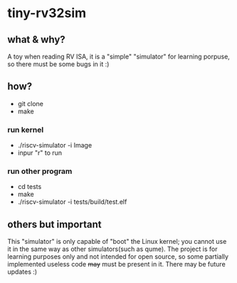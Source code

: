 # tiny-rv32sim

## what & why?
A toy when reading RV ISA, it is a "simple" "simulator" for learning porpuse, so there must be some bugs in it :)

## how?
 * git clone
 * make
### run kernel
 * ./riscv-simulator -i Image
 * inpur "r" to run
### run other program
 * cd tests
 * make
 * ./riscv-simulator -i tests/build/test.elf

## others but important
This "simulator" is only capable of "boot" the Linux kernel; you cannot use it in the same way as other simulators(such as qume).
The project is for learning purposes only and not intended for open source, so some partially implemented useless code ~~may~~ must be present in it. There may be future updates :)
